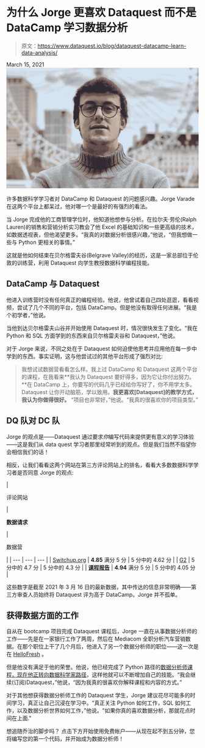 # 为什么 Jorge 更喜欢 Dataquest 而不是 DataCamp 学习数据分析

> 原文：<https://www.dataquest.io/blog/dataquest-datacamp-learn-data-analysis/>

March 15, 2021![jorge-dataquest-datacamp-learn-data-analysis](img/067ff77aec7781f0f4d189c05e31e409.png)

许多数据科学学习者对 DataCamp 和 Dataquest 的问题感兴趣。Jorge Varade 在这两个平台上都呆过，他对哪一个是最好的有强烈的看法。

当 Jorge 完成他的工商管理学位时，他知道他想参与分析。在拉尔夫·劳伦(Ralph Lauren)的销售和营销分析实习教会了他 Excel 的基础知识和一些更高级的技术，如数据透视表，但他渴望更多。“我真的对数据分析很感兴趣，”他说，“但我想做一些与 Python 更相关的事情。”

这就是他如何结束在贝尔格雷夫谷(Belgrave Valley)的经历，这是一家总部位于伦敦的训练营，利用 Dataquest 向学生教授数据科学编程技能。

## DataCamp 与 Dataquest

他进入训练营时没有任何真正的编程经验。他说，他曾试着自己四处逛逛，看看视频，尝试了几个不同的平台，包括 DataCamp。但是他没有取得任何进展。“我是个初学者，”他说。

当他到达贝尔格雷夫山谷并开始使用 Dataquest 时，情况很快发生了变化。“我在 Python 和 SQL 方面学到的东西来自贝尔格雷夫谷和 Dataquest，”他说。

对于 Jorge 来说，不同之处在于 Dataquest 如何迫使他思考并应用他在每一步中学到的东西。事实证明，这与他尝试过的其他平台形成了强烈对比:

> 我想试试数据营看看怎么样。我上过 DataCamp 和 Dataquest 这两个平台的课程，在我看来**我认为 Dataquest 要好得多，因为它让你付出努力。**在 DataCamp 上，你要写的代码几乎已经给你写好了，你不用学太多。Dataquest 让你开动脑筋，学以致用。**我更喜欢[Dataquest]的教学方式，我认为你做得很好。**
> “项目也非常好，”他说。“我真的很喜欢你的项目类型。”

## DQ 队对 DC 队

Jorge 的观点是——Dataquest 通过要求*你*编写代码来提供更有意义的学习体验——这是我们从 data quest 学习者那里经常听到的观点。但是我们当然不指望你会相信我们的话！

相反，让我们看看这两个网站在第三方评论网站上的排名，看看大多数数据科学学习者是否同意 Jorge 的观点:

| 

评论网站

 | 

**数据请求**

 | 

数据营

 |
| --- | --- | --- |
| [Switchup.org](https://www.switchup.org/bootcamps/dataquest) | **4.85** 满分 5 分 | 5 分中的 4.62 分 |
| [G2](https://www.g2.com/products/dataquest/reviews) | 5 分中的 4.7 分 | 5 分中的 4.3 分 |
| [**课程报告**](https://www.coursereport.com/schools/dataquest) | **4.94** 满分 5 分 | 5 分中的 4.05 分 |

这些数字是截至 2021 年 3 月 16 日的最新数据，其中传达的信息非常明确——第三方审查人员始终将 Dataquest 评为高于 DataCamp。Jorge 并不孤单。

## 获得数据方面的工作

自从在 bootcamp 项目完成 Dataquest 课程后，Jorge 一直在从事数据分析师的工作——先是在一家银行工作了两周，然后在 Mediacom 全职分析汽车营销数据。在那个职位上干了几个月后，他进入了另一个数据分析师的职位——这一次是在 [HelloFresh](https://www.hellofresh.com/) 。

但是他没有满足于他的荣誉。他说，他已经完成了 Python 路径的[数据分析师课程，现在他正转向](https://www.dataquest.io/path/data-analyst/)[数据科学家路径](https://www.dataquest.io/path/data-scientist/)，这样他就可以不断增加自己的技能。“我会继续(订阅)Dataquest，”他说，“因为我真的很喜欢你解释课程和内容的方式。”

对于其他想获得数据分析师工作的 Dataquest 学生，Jorge 建议花尽可能多的时间学习，真正让自己沉浸在学习中。“真正关注 Python 如何工作，SQL 如何工作，以及数据分析世界如何工作，”他说。"如果你真的喜欢数据分析，那就花点时间在上面."

想追随乔治的脚步吗？ [](https://www.dataquest.io/path/data-analyst/)点击下方开始使用免费帐户——从现在起不到五分钟，您将编写您的第一个代码，并开始成为数据分析师！